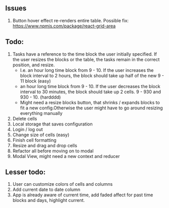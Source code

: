 ## Issues

1. Button hover effect re-renders entire table. Possible fix: https://www.npmjs.com/package/react-grid-area

## Todo:

1. Tasks have a reference to the time block the user initially specified. If the user resizes the blocks or the table, the tasks remain in the correct position, and resize.
   - I.e. an hour long time block from 9 - 10. If the user increases the block interval to 2 hours, the block should take up half of the new 9 - 11 block (easy)
   - an hour long time block from 9 - 10. If the user decreases the block interval to 30 minutes, the block should take up 2 cells. 9 - 930 and 930 - 10. (hardddd)
   - Might need a resize blocks button, that shrinks / expands blocks to fit a new config.Otherwise the user might have to go around resizing everything manually
2. Delete cells
3. Local storage that saves configuration
4. Login / log out
5. Change size of cells (easy)
6. Finish cell formatting
7. Resize and drag and drop cells
8. Refactor all before moving on to modal
9. Modal View, might need a new context and reducer

## Lesser todo:

1. User can customize colors of cells and columns
2. Add current date to date column
3. App is already aware of current time, add faded affect for past time blocks and days, highlight current.
